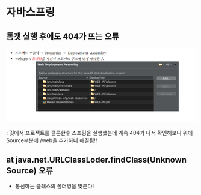 # 자바스프링

## 톰캣 실행 후에도 404가 뜨는 오류

![image-20201111233336021](md-images/image-20201111233336021.png)

: 깃에서 프로젝트를 클론한후 스프링을 실행했는데 계속 404가 나서 확인해보니 위에 Source부분에 /web을 추가하니 해결됨!!



## at java.net.URLClassLoder.findClass(Unknown Source) 오류

- 통신하는 클래스의 폴더명을 맞춘다!